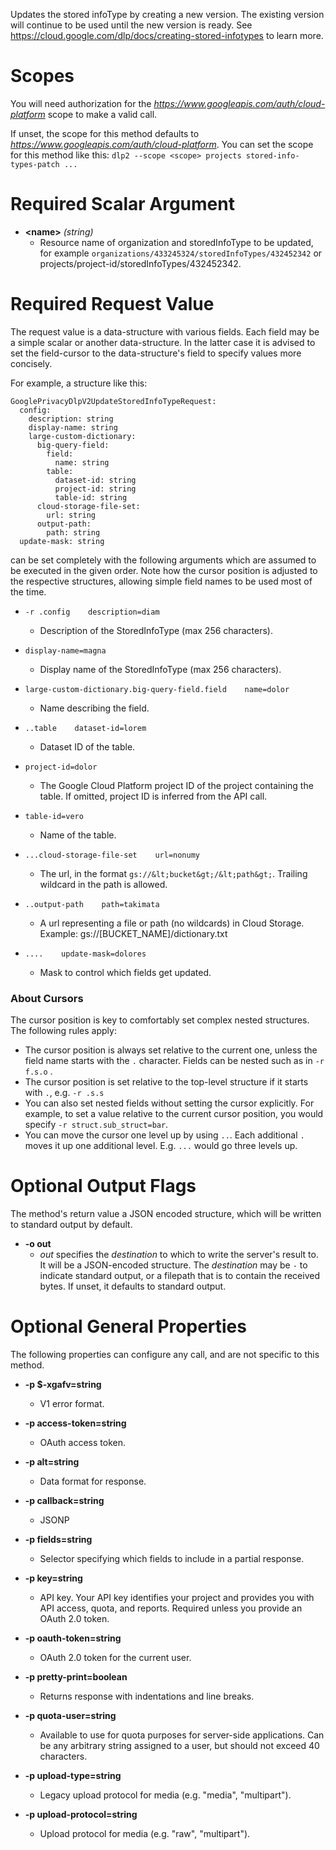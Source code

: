 Updates the stored infoType by creating a new version. The existing version
will continue to be used until the new version is ready.
See https://cloud.google.com/dlp/docs/creating-stored-infotypes to
learn more.
# Scopes

You will need authorization for the *https://www.googleapis.com/auth/cloud-platform* scope to make a valid call.

If unset, the scope for this method defaults to *https://www.googleapis.com/auth/cloud-platform*.
You can set the scope for this method like this: `dlp2 --scope <scope> projects stored-info-types-patch ...`
# Required Scalar Argument
* **&lt;name&gt;** *(string)*
    - Resource name of organization and storedInfoType to be updated, for
        example `organizations/433245324/storedInfoTypes/432452342` or
        projects/project-id/storedInfoTypes/432452342.
# Required Request Value

The request value is a data-structure with various fields. Each field may be a simple scalar or another data-structure.
In the latter case it is advised to set the field-cursor to the data-structure's field to specify values more concisely.

For example, a structure like this:
```
GooglePrivacyDlpV2UpdateStoredInfoTypeRequest:
  config:
    description: string
    display-name: string
    large-custom-dictionary:
      big-query-field:
        field:
          name: string
        table:
          dataset-id: string
          project-id: string
          table-id: string
      cloud-storage-file-set:
        url: string
      output-path:
        path: string
  update-mask: string

```

can be set completely with the following arguments which are assumed to be executed in the given order. Note how the cursor position is adjusted to the respective structures, allowing simple field names to be used most of the time.

* `-r .config    description=diam`
    - Description of the StoredInfoType (max 256 characters).
* `display-name=magna`
    - Display name of the StoredInfoType (max 256 characters).
* `large-custom-dictionary.big-query-field.field    name=dolor`
    - Name describing the field.

* `..table    dataset-id=lorem`
    - Dataset ID of the table.
* `project-id=dolor`
    - The Google Cloud Platform project ID of the project containing the table.
        If omitted, project ID is inferred from the API call.
* `table-id=vero`
    - Name of the table.


* `...cloud-storage-file-set    url=nonumy`
    - The url, in the format `gs://&lt;bucket&gt;/&lt;path&gt;`. Trailing wildcard in the
        path is allowed.

* `..output-path    path=takimata`
    - A url representing a file or path (no wildcards) in Cloud Storage.
        Example: gs://[BUCKET_NAME]/dictionary.txt



* `....    update-mask=dolores`
    - Mask to control which fields get updated.


### About Cursors

The cursor position is key to comfortably set complex nested structures. The following rules apply:

* The cursor position is always set relative to the current one, unless the field name starts with the `.` character. Fields can be nested such as in `-r f.s.o` .
* The cursor position is set relative to the top-level structure if it starts with `.`, e.g. `-r .s.s`
* You can also set nested fields without setting the cursor explicitly. For example, to set a value relative to the current cursor position, you would specify `-r struct.sub_struct=bar`.
* You can move the cursor one level up by using `..`. Each additional `.` moves it up one additional level. E.g. `...` would go three levels up.


# Optional Output Flags

The method's return value a JSON encoded structure, which will be written to standard output by default.

* **-o out**
    - *out* specifies the *destination* to which to write the server's result to.
      It will be a JSON-encoded structure.
      The *destination* may be `-` to indicate standard output, or a filepath that is to contain the received bytes.
      If unset, it defaults to standard output.
# Optional General Properties

The following properties can configure any call, and are not specific to this method.

* **-p $-xgafv=string**
    - V1 error format.

* **-p access-token=string**
    - OAuth access token.

* **-p alt=string**
    - Data format for response.

* **-p callback=string**
    - JSONP

* **-p fields=string**
    - Selector specifying which fields to include in a partial response.

* **-p key=string**
    - API key. Your API key identifies your project and provides you with API access, quota, and reports. Required unless you provide an OAuth 2.0 token.

* **-p oauth-token=string**
    - OAuth 2.0 token for the current user.

* **-p pretty-print=boolean**
    - Returns response with indentations and line breaks.

* **-p quota-user=string**
    - Available to use for quota purposes for server-side applications. Can be any arbitrary string assigned to a user, but should not exceed 40 characters.

* **-p upload-type=string**
    - Legacy upload protocol for media (e.g. &#34;media&#34;, &#34;multipart&#34;).

* **-p upload-protocol=string**
    - Upload protocol for media (e.g. &#34;raw&#34;, &#34;multipart&#34;).
